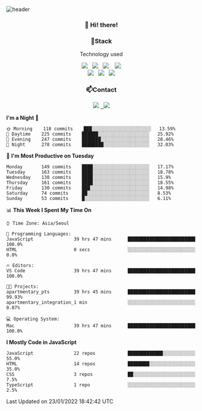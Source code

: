 ![header](https://capsule-render.vercel.app/api?type=waving&color=gradient&height=200&text=Che-ri&fontAlign=70&fontAlignY=40&animation=twinkling)

<h3 align="center">👋 Hi! there!</h3>

<h3 align="center">📌Stack</h3>
<p align="center">Technology used</p>
<div align="center"><img src="https://img.shields.io/badge/HTML5-e74c3c?style=flat-square&logo=HTML5&logoColor=white"></img> &nbsp <img src="https://img.shields.io/badge/CSS3-0A84FF?style=flat-square&logo=CSS3&logoColor=white"></img>  &nbsp <img src="https://img.shields.io/badge/SCSS-fd79a8?style=flat-square&logo=Sass&logoColor=white"/></a>&nbsp  &nbsp <img src="https://img.shields.io/badge/styled%2Dcomponents-DB7093?style=flat-square&logo=styled%2Dcomponents&logoColor=white"/></a>
<br><img src="https://img.shields.io/badge/JavaScript-FFCD11?style=flat-square&logo=JavaScript&logoColor=white"></img> &nbsp <img src="https://img.shields.io/badge/React-00BCF6?style=flat-square&logo=React&logoColor=white"></img> &nbsp <img src="https://img.shields.io/badge/Redux-764ABC?style=flat-square&logo=Redux&logoColor=white"/></a></div>

<h3 align="center">📫Contact</h3>
<div align="center"><a href="https://cheri.tistory.com/"><img src="https://img.shields.io/badge/Cheri-AD29B6?style=flat-square&logo=Tidal&logoColor=white"/></a> <a href="rnjs1135@gmail.com"> &nbsp <img src="https://img.shields.io/badge/Gmail-EA4335?style=flat-square&logo=Gmail&logoColor=white"/></a></div>

<!--START_SECTION:waka-->
**I'm a Night 🦉** 

```text
🌞 Morning    118 commits    ███░░░░░░░░░░░░░░░░░░░░░░   13.59% 
🌆 Daytime    225 commits    ██████░░░░░░░░░░░░░░░░░░░   25.92% 
🌃 Evening    247 commits    ███████░░░░░░░░░░░░░░░░░░   28.46% 
🌙 Night      278 commits    ████████░░░░░░░░░░░░░░░░░   32.03%

```
📅 **I'm Most Productive on Tuesday** 

```text
Monday       149 commits    ████░░░░░░░░░░░░░░░░░░░░░   17.17% 
Tuesday      163 commits    ████░░░░░░░░░░░░░░░░░░░░░   18.78% 
Wednesday    138 commits    ████░░░░░░░░░░░░░░░░░░░░░   15.9% 
Thursday     161 commits    ████░░░░░░░░░░░░░░░░░░░░░   18.55% 
Friday       130 commits    ███░░░░░░░░░░░░░░░░░░░░░░   14.98% 
Saturday     74 commits     ██░░░░░░░░░░░░░░░░░░░░░░░   8.53% 
Sunday       53 commits     █░░░░░░░░░░░░░░░░░░░░░░░░   6.11%

```


📊 **This Week I Spent My Time On** 

```text
⌚︎ Time Zone: Asia/Seoul

💬 Programming Languages: 
JavaScript               39 hrs 47 mins      █████████████████████████   100.0% 
HTML                     0 secs              ░░░░░░░░░░░░░░░░░░░░░░░░░   0.0%

🔥 Editors: 
VS Code                  39 hrs 47 mins      █████████████████████████   100.0%

🐱‍💻 Projects: 
apartmentary_pts         39 hrs 45 mins      █████████████████████████   99.93% 
apartmentary_integration_1 min               ░░░░░░░░░░░░░░░░░░░░░░░░░   0.07%

💻 Operating System: 
Mac                      39 hrs 47 mins      █████████████████████████   100.0%

```

**I Mostly Code in JavaScript** 

```text
JavaScript               22 repos            █████████████░░░░░░░░░░░░   55.0% 
HTML                     14 repos            ████████░░░░░░░░░░░░░░░░░   35.0% 
CSS                      3 repos             ██░░░░░░░░░░░░░░░░░░░░░░░   7.5% 
TypeScript               1 repo              ░░░░░░░░░░░░░░░░░░░░░░░░░   2.5%

```



 Last Updated on 23/01/2022 18:42:42 UTC
<!--END_SECTION:waka-->
